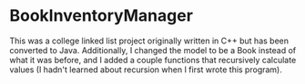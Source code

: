 # BookInventoryManager
This was a college linked list project originally written in C++ but has been converted to Java. Additionally, I changed the model to be a Book instead of what it was before, and I added a couple functions that recursively calculate values (I hadn't learned about recursion when I first wrote this program).
